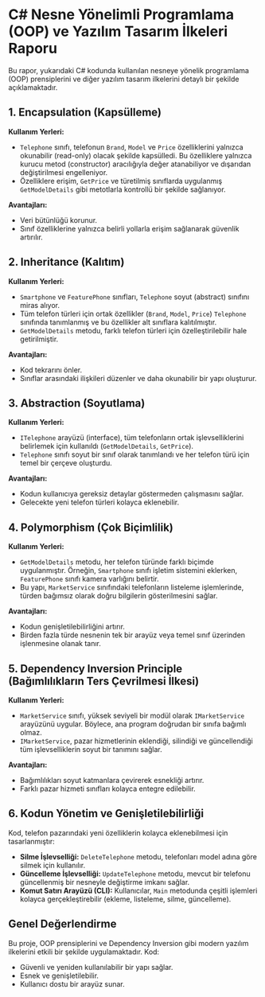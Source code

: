 # C# Nesne Yönelimli Programlama (OOP) ve Yazılım Tasarım İlkeleri Raporu

Bu rapor, yukarıdaki C# kodunda kullanılan nesneye yönelik programlama (OOP) prensiplerini ve diğer yazılım tasarım ilkelerini detaylı bir şekilde açıklamaktadır.

## 1. Encapsulation (Kapsülleme)

**Kullanım Yerleri:**

*   `Telephone` sınıfı, telefonun `Brand`, `Model` ve `Price` özelliklerini yalnızca okunabilir (read-only) olacak şekilde kapsülledi. Bu özelliklere yalnızca kurucu metod (constructor) aracılığıyla değer atanabiliyor ve dışarıdan değiştirilmesi engelleniyor.
*   Özelliklere erişim, `GetPrice` ve türetilmiş sınıflarda uygulanmış `GetModelDetails` gibi metotlarla kontrollü bir şekilde sağlanıyor.

**Avantajları:**

*   Veri bütünlüğü korunur.
*   Sınıf özelliklerine yalnızca belirli yollarla erişim sağlanarak güvenlik artırılır.

## 2. Inheritance (Kalıtım)

**Kullanım Yerleri:**

*   `Smartphone` ve `FeaturePhone` sınıfları, `Telephone` soyut (abstract) sınıfını miras alıyor.
*   Tüm telefon türleri için ortak özellikler (`Brand`, `Model`, `Price`) `Telephone` sınıfında tanımlanmış ve bu özellikler alt sınıflara kalıtılmıştır.
*   `GetModelDetails` metodu, farklı telefon türleri için özelleştirilebilir hale getirilmiştir.

**Avantajları:**

*   Kod tekrarını önler.
*   Sınıflar arasındaki ilişkileri düzenler ve daha okunabilir bir yapı oluşturur.

## 3. Abstraction (Soyutlama)

**Kullanım Yerleri:**

*   `ITelephone` arayüzü (interface), tüm telefonların ortak işlevselliklerini belirlemek için kullanıldı (`GetModelDetails`, `GetPrice`).
*   `Telephone` sınıfı soyut bir sınıf olarak tanımlandı ve her telefon türü için temel bir çerçeve oluşturdu.

**Avantajları:**

*   Kodun kullanıcıya gereksiz detaylar göstermeden çalışmasını sağlar.
*   Gelecekte yeni telefon türleri kolayca eklenebilir.

## 4. Polymorphism (Çok Biçimlilik)

**Kullanım Yerleri:**

*   `GetModelDetails` metodu, her telefon türünde farklı biçimde uygulanmıştır. Örneğin, `Smartphone` sınıfı işletim sistemini eklerken, `FeaturePhone` sınıfı kamera varlığını belirtir.
*   Bu yapı, `MarketService` sınıfındaki telefonların listeleme işlemlerinde, türden bağımsız olarak doğru bilgilerin gösterilmesini sağlar.

**Avantajları:**

*   Kodun genişletilebilirliğini artırır.
*   Birden fazla türde nesnenin tek bir arayüz veya temel sınıf üzerinden işlenmesine olanak tanır.

## 5. Dependency Inversion Principle (Bağımlılıkların Ters Çevrilmesi İlkesi)

**Kullanım Yerleri:**

*   `MarketService` sınıfı, yüksek seviyeli bir modül olarak `IMarketService` arayüzünü uygular. Böylece, ana program doğrudan bir sınıfa bağımlı olmaz.
*   `IMarketService`, pazar hizmetlerinin eklendiği, silindiği ve güncellendiği tüm işlevselliklerin soyut bir tanımını sağlar.

**Avantajları:**

*   Bağımlılıkları soyut katmanlara çevirerek esnekliği artırır.
*   Farklı pazar hizmeti sınıfları kolayca entegre edilebilir.

## 6. Kodun Yönetim ve Genişletilebilirliği

Kod, telefon pazarındaki yeni özelliklerin kolayca eklenebilmesi için tasarlanmıştır:

*   **Silme İşlevselliği:** `DeleteTelephone` metodu, telefonları model adına göre silmek için kullanılır.
*   **Güncelleme İşlevselliği:** `UpdateTelephone` metodu, mevcut bir telefonu güncellenmiş bir nesneyle değiştirme imkanı sağlar.
*   **Komut Satırı Arayüzü (CLI):** Kullanıcılar, `Main` metodunda çeşitli işlemleri kolayca gerçekleştirebilir (ekleme, listeleme, silme, güncelleme).

## Genel Değerlendirme

Bu proje, OOP prensiplerini ve Dependency Inversion gibi modern yazılım ilkelerini etkili bir şekilde uygulamaktadır. Kod:

*   Güvenli ve yeniden kullanılabilir bir yapı sağlar.
*   Esnek ve genişletilebilir.
*   Kullanıcı dostu bir arayüz sunar.
